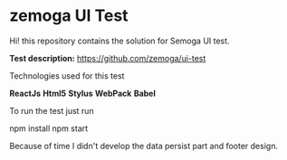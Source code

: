# zemoga UI Test

Hi! this repository contains the solution for Semoga UI test.

**Test description:** https://github.com/zemoga/ui-test

Technologies used for this test

 **ReactJs**
 **Html5**
 **Stylus**
 **WebPack**
 **Babel**

To run the test just run


  npm install
  npm start

Because of time I didn't develop the data persist part and footer design.
